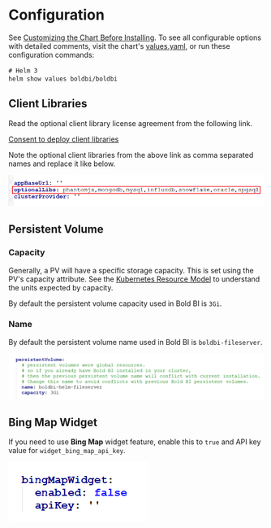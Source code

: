 # Configuration

See [Customizing the Chart Before Installing](https://helm.sh/docs/intro/using_helm/#customizing-the-chart-before-installing).
To see all configurable options with detailed comments, visit the chart's [values.yaml](../boldbi/values.yaml), or run these configuration commands:

```console
# Helm 3
helm show values boldbi/boldbi
```

## Client Libraries

Read the optional client library license agreement from the following link.

[Consent to deploy client libraries](../docs/consent-to-deploy-client-libraries.md)

Note the optional client libraries from the above link as comma separated names and replace it like below.

![Optional Libraries](images/optional_libs.png)

## Persistent Volume

### Capacity

Generally, a PV will have a specific storage capacity. This is set using the PV's capacity attribute. See the [Kubernetes Resource Model](https://git.k8s.io/community/contributors/design-proposals/scheduling/resources.md) to understand the units expected by capacity.

By default the persistent volume capacity used in Bold BI is `3Gi`. 

### Name

By default the persistent volume name used in Bold BI is `boldbi-fileserver`. 

![Persistent Volume](images/persistent_vol.png)

## Bing Map Widget

If you need to use **Bing Map** widget feature, enable this to `true` and API key value for `widget_bing_map_api_key`.

![Bing Map Widget](images/bing_map_widget.png)
